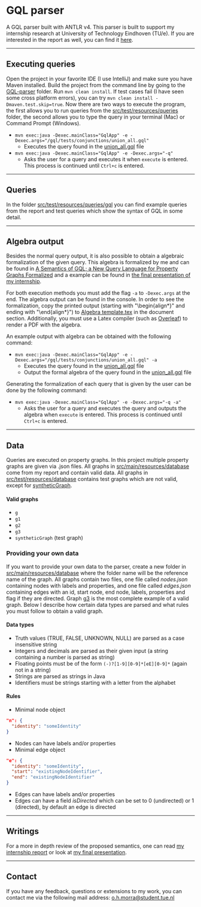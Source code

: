 # GQL parser
A GQL parser built with ANTLR v4. This parser is built to support my internship research
at University of Technology Eindhoven (TU/e). If you are interested in the report as well,
you can find it 
[here](src/main/resources/report/A%20Semantics%20of%20GQL;%20a%20New%20Query%20Language%20forProperty%20Graphs%20Formalized.pdf).

---
## Executing queries
Open the project in your favorite IDE (I use IntelliJ) and make sure you have Maven installed.
Build the project from the command line by going to the [GQL-parser]() folder. Run `mvn clean install`. 
If test cases fail (I have seen some cross platform errors), you can try `mvn clean install -Dmaven.test.skip=true`.
Now there are two ways to execute the program, the first allows you to run queries from the 
[src/test/resources/queries](src/test/resources/queries) folder, the second allows you to type 
the query in your terminal (Mac) or Command Prompt (Windows).

* `mvn exec:java -Dexec.mainClass="GqlApp" -e -Dexec.args="/gql/tests/conjunctions/union_all.gql"` 
  * Executes the query found in the [union_all.gql](src/test/resources/queries/gql/tests/conjunctions/union_all.gql)
    file
* `mvn exec:java -Dexec.mainClass="GqlApp" -e -Dexec.args="-q"`
  * Asks the user for a query and executes it when `execute` is entered. This process is continued until
    `Ctrl+c` is entered.
    
---
## Queries
In the folder [src/test/resources/queries/gql](src/test/resources/queries/gql) you can find example queries
from the report and test queries which show the syntax of GQL in some detail.

---
## Algebra output
Besides the normal query output, it is also possible to obtain a algebraic formalization of the given query. 
This algebra is formalized by me and can be found in 
[A Semantics of GQL; a New Query Language for Property Graphs Formalized](src/main/resources/report/A%20Semantics%20of%20GQL;%20a%20New%20Query%20Language%20forProperty%20Graphs%20Formalized.pdf)
and a example can be found in [the final presentation of my internship](src/main/resources/Presentation/Final_presentation_GQL.pdf).

For both execution methods you must add the flag `-a` to `-Dexec.args` at the end. The algebra output can be
found in the console. In order to see the formalization, copy the printed output (starting with "\begin{align*}" 
and ending with "\end{align*}") to [Algebra template.tex](src/main/resources/Latex/Algebra%20template.tex) in the 
document section. Additionally, you must use a Latex compiler (such as [Overleaf](https://www.overleaf.com)) to 
render a PDF with the algebra.

An example output with algebra can be obtained with the following command:
* `mvn exec:java -Dexec.mainClass="GqlApp" -e -Dexec.args="/gql/tests/conjunctions/union_all.gql" -a`
  * Executes the query found in the [union_all.gql](src/test/resources/queries/gql/tests/conjunctions/union_all.gql)
    file
  * Output the formal algebra of the query found in the [union_all.gql](src/test/resources/queries/gql/tests/conjunctions/union_all.gql)
    file

Generating the formalization of each query that is given by the user can be done by the following command:
* `mvn exec:java -Dexec.mainClass="GqlApp" -e -Dexec.args="-q -a"`
  * Asks the user for a query and executes the query and outputs the algebra when `execute` is entered. 
    This process is continued until `Ctrl+c` is entered.

---
## Data
Queries are executed on property graphs. In this project multiple property graphs are given via .json files. All graphs in
[src/main/resources/database](src/main/resources/database) come from my report and contain valid data.
All graphs in [src/test/resources/database](src/test/resources/database) contains test graphs which are not
valid, except for [syntheticGraph](src/test/resources/database/syntheticGraph). 

#### Valid graphs
* `g`
* `g1`
* `g2`
* `g3`
* `syntheticGraph` (test graph)

### Providing your own data
If you want to provide your own data to the parser, create a new folder in
[src/main/resources/database](src/main/resources/database) where the folder name will be the reference name of 
the graph. All graphs contain two files, one file called *nodes.json* containing nodes with labels and properties, 
and one file called *edges.json* containing edges with an id, start node, end node, labels, properties and flag
if they are directed. Graph [g3](src/main/resources/database/g3) is the most complete example of a valid graph.
Below I describe how certain data types are parsed and what rules you must follow to obtain a valid graph.

#### Data types
* Truth values (TRUE, FALSE, UNKNOWN, NULL) are parsed as a case insensitive string 
* Integers and decimals are parsed as their given input (a string containing a number is parsed as string)
* Floating points must be of the form `(-)?[1-9][0-9]*[eE][0-9]*` (again not in a string)
* Strings are parsed as strings in Java
* Identifiers must be strings starting with a letter from the alphabet

#### Rules
* Minimal node object
```json
"n": {
  "identity": "someIdentity"
}
```
* Nodes can have labels and/or properties
* Minimal edge object
```json
"e": {
  "identity": "someIdentity", 
  "start": "existingNodeIdentifier",
  "end": "existingNodeIdentifier"
}
```
* Edges can have labels and/or properties
* Edges can have a field *isDirected* which can be set to 0 (undirected) or 1 (directed),
  by default an edge is directed

---
## Writings
For a more in depth review of the proposed semantics, one can read 
[my internship report](src/main/resources/report/A%20Semantics%20of%20GQL;%20a%20New%20Query%20Language%20forProperty%20Graphs%20Formalized.pdf)
or look at [my final presentation](src/main/resources/Presentation/Final_presentation_GQL.pdf).

---
## Contact
If you have any feedback, questions or extensions to my work, you can contact me via the 
following mail address:
[o.h.morra@student.tue.nl](mailto:o.h.morra@student.tue.nl?subject=[GitHub]%20GQL%20Parser)